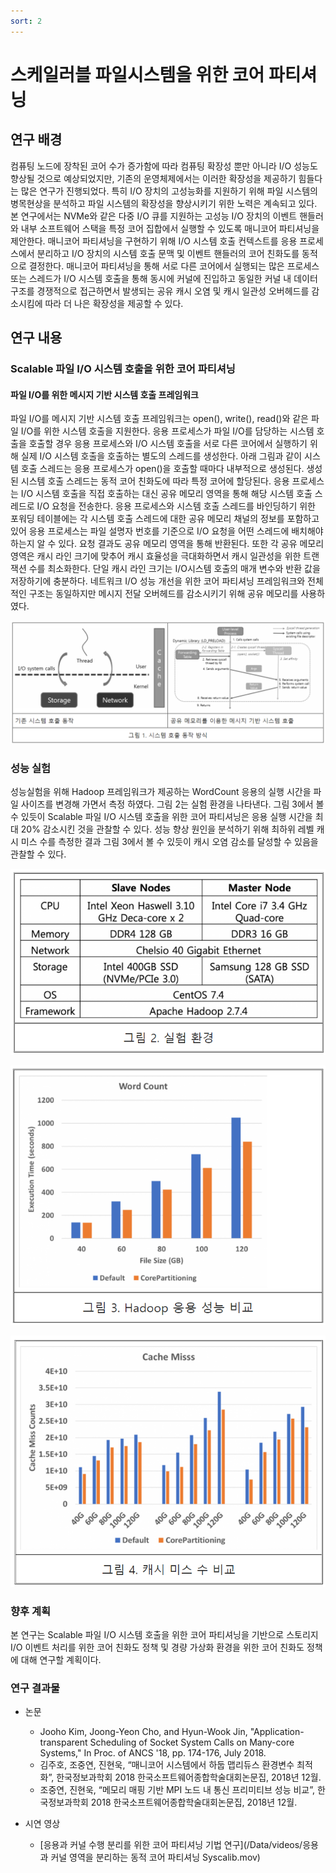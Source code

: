```yaml
---
sort: 2
---
```


# 스케일러블 파일시스템을 위한 코어 파티셔닝 

## 연구 배경

컴퓨팅 노드에 장착된 코어 수가 증가함에 따라 컴퓨팅 확장성 뿐만 아니라 I/O 성능도 향상될 것으로 예상되었지만, 기존의 운영체제에서는 이러한 확장성을 제공하기 힘들다는 많은 연구가 진행되었다. 특히 I/O 장치의 고성능화를 지원하기 위해 파일 시스템의 병목현상을 분석하고 파일 시스템의 확장성을 향상시키기 위한 노력은 계속되고 있다. 본 연구에서는 NVMe와 같은 다중 I/O 큐를 지원하는 고성능 I/O 장치의 이벤트 핸들러와 내부 소프트웨어 스택을 특정 코어 집합에서 실행할 수 있도록 매니코어 파티셔닝을 제안한다. 매니코어 파티셔닝을 구현하기 위해 I/O 시스템 호출 컨텍스트를 응용 프로세스에서 분리하고 I/O 장치의 시스템 호출 문맥 및 이벤트 핸들러의 코어 친화도를 동적으로 결정한다. 매니코어 파티셔닝을 통해 서로 다른 코어에서 실행되는 많은 프로세스 또는 스레드가 I/O 시스템 호출을 통해 동시에 커널에 진입하고 동일한 커널 내 데이터 구조를 경쟁적으로 접근하면서 발생되는 공유 캐시 오염 및 캐시 일관성 오버헤드를 감소시킴에 따라 더 나은 확장성을 제공할 수 있다.

## 연구 내용

### Scalable 파일 I/O 시스템 호출을 위한 코어 파티셔닝

#### 파일 I/O를 위한 메시지 기반 시스템 호출 프레임워크

파일 I/O를 메시지 기반 시스템 호출 프레임워크는 open(), write(), read()와 같은 파일 I/O를 위한 시스템 호출을 지원한다. 응용 프로세스가 파일 I/O를 담당하는 시스템 호출을 호출할 경우 응용 프로세스와 I/O 시스템 호출을 서로 다른 코어에서 실행하기 위해 실제 I/O 시스템 호출을 호출하는 별도의 스레드를 생성한다. 아래 그림과 같이 시스템 호출 스레드는 응용 프로세스가 open()을 호출할 때마다 내부적으로 생성된다. 생성된 시스템 호출 스레드는 동적 코어 친화도에 따라 특정 코어에 할당된다. 응용 프로세스는 I/O 시스템 호출을 직접 호출하는 대신 공유 메모리 영역을 통해 해당 시스템 호출 스레드로 I/O 요청을 전송한다. 응용 프로세스와 시스템 호출 스레드를 바인딩하기 위한 포워딩 테이블에는 각 시스템 호출 스레드에 대한 공유 메모리 채널의 정보를 포함하고 있어 응용 프로세스는 파일 설명자 번호를 기준으로 I/O 요청을 어떤 스레드에 배치해야 하는지 알 수 있다. 요청 결과도 공유 메모리 영역을 통해 반환된다. 또한 각 공유 메모리 영역은 캐시 라인 크기에 맞추어 캐시 효율성을 극대화하면서 캐시 일관성을 위한 트랜잭션 수를 최소화한다. 단일 캐시 라인 크기는 I/O시스템 호출의 매개 변수와 반환 값을 저장하기에 충분하다. 네트워크 I/O 성능 개선을 위한 코어 파티셔닝 프레임워크와 전체적인 구조는 동일하지만 메시지 전달 오버헤드를 감소시키기 위해 공유 메모리를 사용하였다.

![Fig1](/Data/images/02/02-09-02-01.png)

### 성능 실험

성능실험을 위해 Hadoop 프레임워크가 제공하는 WordCount 응용의 실행 시간을 파일 사이즈를 변경해 가면서 측정 하였다. 그림 2는 실험 환경을 나타낸다. 그림 3에서 볼 수 있듯이 Scalable 파일 I/O 시스템 호출을 위한 코어 파티셔닝은 응용 실행 시간을 최대 20% 감소시킨 것을 관찰할 수 있다. 성능 향상 원인을 분석하기 위해 최하위 레벨 캐시 미스 수를 측정한 결과 그림 3에서 볼 수 있듯이 캐시 오염 감소를 달성할 수 있음을 관찰할 수 있다.

![Fig2](/Data/images/02/02-09-02-02.png)

![Fig3](/Data/images/02/02-09-02-03.png)

![Fig4](/Data/images/02/02-09-02-04.png)

### 향후 계획

본 연구는 Scalable 파일 I/O 시스템 호출을 위한 코어 파티셔닝을 기반으로 스토리지 I/O 이벤트 처리를 위한 코어 친화도 정책 및 경량 가상화 환경을 위한 코어 친화도 정책에 대해 연구할 계획이다.

### 연구 결과물

* 논문
  - Jooho Kim, Joong-Yeon Cho, and Hyun-Wook Jin, "Application-transparent Scheduling of Socket System Calls on Many-core Systems," In Proc. of ANCS '18, pp. 174-176, July 2018.
  - 김주호, 조중연, 진현욱, “매니코어 시스템에서 하둡 맵리듀스 환경변수 최적화”, 한국정보과학회 2018 한국소프트웨어종합학술대회논문집, 2018년 12월.
  - 조중연, 진현욱, “메모리 매핑 기반 MPI 노드 내 통신 프리미티브 성능 비교”, 한국정보과학회 2018 한국소프트웨어종합학술대회논문집, 2018년 12월.

* 시연 영상
  - [응용과 커널 수행 분리를 위한 코어 파티셔닝 기법 연구](/Data/videos/응용과 커널 영역을 분리하는 동적 코어 파티셔닝 Syscalib.mov)
